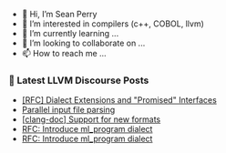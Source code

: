 - 👋 Hi, I’m Sean Perry
- 👀 I’m interested in compilers (c++, COBOL, llvm)
- 🌱 I’m currently learning ...
- 💞️ I’m looking to collaborate on ...
- 📫 How to reach me ...

<!---
s66perry/s66perry is a ✨ special ✨ repository because its `README.md` (this file) appears on your GitHub profile.
You can click the Preview link to take a look at your changes.
--->
### 📕 Latest LLVM Discourse Posts

<!-- DISCOURSE-LLVM:START -->
- [[RFC] Dialect Extensions and &quot;Promised&quot; Interfaces](https://discourse.llvm.org/t/rfc-dialect-extensions-and-promised-interfaces/60451/1)
- [Parallel input file parsing](https://discourse.llvm.org/t/parallel-input-file-parsing/60164/5)
- [[clang-doc] Support for new formats](https://discourse.llvm.org/t/clang-doc-support-for-new-formats/60439/2)
- [RFC: Introduce ml_program dialect](https://discourse.llvm.org/t/rfc-introduce-ml-program-dialect/60376/27)
- [RFC: Introduce ml_program dialect](https://discourse.llvm.org/t/rfc-introduce-ml-program-dialect/60376/26)
<!-- DISCOURSE-LLVM:END -->
